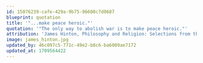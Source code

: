 ```yaml
---
id: 15076239-cafe-429a-9b75-96608c7d0687
blueprint: quotation
title: '"...make peace heroic."'
quotation: '"The only way to abolish war is to make peace heroic."'
attribution: 'James Hinton, Philosophy and Religion: Selections from the Manuscripts of the Late James Hinton, ed. Caroline Haddon, (2nd ed., London: 1884), p. 267.'
image: james_hinton.jpg
updated_by: 46c097c5-771c-49e2-b8c6-ba6009ae7172
updated_at: 1709564422
---
```

